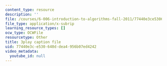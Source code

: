 ```yaml
---
content_type: resource
description: ''
file: /courses/6-006-introduction-to-algorithms-fall-2011/77440e3ce530640ddea4956b07ed4242_Nz1KZXbghj8.srt
file_type: application/x-subrip
learning_resource_types: []
ocw_type: OCWFile
resourcetype: Other
title: 3play caption file
uid: 77440e3c-e530-640d-dea4-956b07ed4242
video_metadata:
  youtube_id: null
---
```

